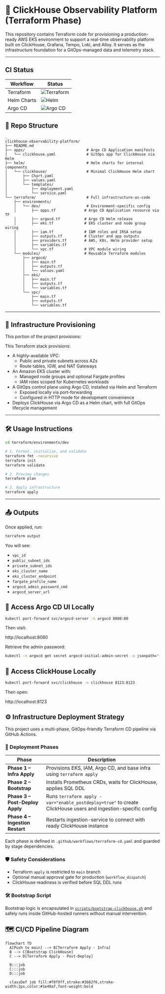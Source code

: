 # 🧠 ClickHouse Observability Platform (Terraform Phase)

This repository contains Terraform code for provisioning a production-ready AWS EKS environment to support a real-time observability platform built on ClickHouse, Grafana, Tempo, Loki, and Alloy. It serves as the infrastructure foundation for a GitOps-managed data and telemetry stack.

---

## CI Status

| Workflow | Status                                                                                                                 |
|----------|------------------------------------------------------------------------------------------------------------------------|
| Terraform | ![Terraform](https://github.com/florita1/clickhouse-observability-platform/actions/workflows/terraform.yaml/badge.svg) |
| Helm Charts | ![Helm](https://github.com/florita1/clickhouse-observability-platform/actions/workflows/helm.yaml/badge.svg)           |
| Argo CD | ![Argo CD](https://github.com/florita1/clickhouse-observability-platform/actions/workflows/argocd.yaml/badge.svg)      |

## 📁 Repo Structure

```
.
clickhouse-observability-platform/
├── README.md
├── apps/                            # Argo CD Application manifests
│   └── clickhouse.yaml              # GitOps app for ClickHouse via Helm
├── helm/                            # Helm charts for internal components
│   └── clickhouse/                  # Minimal ClickHouse Helm chart
│       ├── Chart.yaml
│       ├── values.yaml
│       └── templates/
│           ├── deployment.yaml
│           └── service.yaml
└── terraform/                       # Full infrastructure-as-code
    ├── environments/
    │   └── dev/                     # Environment-specific config
    │       ├── apps.tf             # Argo CD Application resource via TF
    │       ├── argocd.tf           # Argo CD Helm release
    │       ├── eks.tf              # EKS cluster and node group wiring
    │       ├── iam.tf              # IAM roles and IRSA setup
    │       ├── outputs.tf          # Cluster and app outputs
    │       ├── providers.tf        # AWS, K8s, Helm provider setup
    │       ├── variables.tf
    │       └── vpc.tf              # VPC module wiring
    └── modules/                    # Reusable Terraform modules
        ├── argocd/
        │   ├── main.tf
        │   ├── outputs.tf
        │   └── values.yaml
        ├── eks/
        │   ├── main.tf
        │   ├── outputs.tf
        │   └── variables.tf
        └── vpc/
            ├── main.tf
            ├── outputs.tf
            └── variables.tf

```

---

## 🚀 Infrastructure Provisioning

This portion of the project provisions:

This Terraform stack provisions:

- A highly-available VPC:
  - Public and private subnets across AZs 
  - Route tables, IGW, and NAT Gateways
- An Amazon EKS cluster with:
  - Managed node groups and optional Fargate profiles 
  - IAM roles scoped for Kubernetes workloads
- A GitOps control plane using Argo CD, installed via Helm and Terraform 
  - Exposed locally via port-forwarding 
  - Configured in HTTP mode for development convenience
- Deploys ClickHouse via Argo CD as a Helm chart, with full GitOps lifecycle management
---

## 🛠️ Usage Instructions

```bash
cd terraform/environments/dev

# 1. Format, initialize, and validate
terraform fmt -recursive
terraform init
terraform validate

# 2. Preview changes
terraform plan

# 3. Apply infrastructure
terraform apply
```

---

## 📤 Outputs

Once applied, run:

```bash
terraform output
```

You will see:
- `vpc_id`
- `public_subnet_ids`
- `private_subnet_ids`
- `eks_cluster_name`
- `eks_cluster_endpoint`
- `fargate_profile_name`
- `argocd_admin_password_cmd`
- `argocd_server_url`

## 🔗 Access Argo CD UI Locally
```bash
kubectl port-forward svc/argocd-server -n argocd 8080:80
```
Then visit:

http://localhost:8080

Retrieve the admin password:
```bash
kubectl -n argocd get secret argocd-initial-admin-secret -o jsonpath="{.data.password}" | base64 -d && echo
```
## 📡 Access ClickHouse Locally
```bash
kubectl port-forward svc/clickhouse -n clickhouse 8123:8123
```
Then open:

http://localhost:8123

## ⚙️ Infrastructure Deployment Strategy

This project uses a multi-phase, GitOps-friendly Terraform CD pipeline via GitHub Actions.

### 🚀 Deployment Phases

| Phase | Description |
|-------|-------------|
| **Phase 1 – Infra Apply** | Provisions EKS, IAM, Argo CD, and base infra using `terraform apply` |
| **Phase 2 – Bootstrap** | Installs Prometheus CRDs, waits for ClickHouse, applies SQL DDL |
| **Phase 3 – Post-Deploy Apply** | Runs `terraform apply -var="enable_postdeploy=true"` to create ClickHouse users and ingestion-specific config |
| **Phase 4 – Ingestion Restart** | Restarts ingestion-service to connect with ready ClickHouse instance |

Each phase is defined in `.github/workflows/terraform-cd.yaml` and guarded by stage dependencies.

### 🛡️ Safety Considerations

- Terraform `apply` is restricted to `main` branch
- Optional manual approval gate for production (`workflow_dispatch`)
- ClickHouse readiness is verified before SQL DDL runs

### 🛠️ Bootstrap Script

Bootstrap logic is encapsulated in [`scripts/bootstrap-clickhouse.sh`](scripts/bootstrap-clickhouse.sh) and safely runs inside GitHub-hosted runners without manual intervention.

## 🗺️ CI/CD Pipeline Diagram

```mermaid
flowchart TD
  A[Push to main] --> B[Terraform Apply - Infra]
  B --> C[Bootstrap ClickHouse]
  C --> D[Terraform Apply - Post-Deploy]

  B:::job
  C:::job
  D:::job

  classDef job fill:#f0f9ff,stroke:#3b82f6,stroke-width:2px,color:#1e40af,font-weight:bold
```